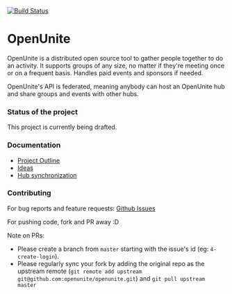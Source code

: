 [![Build Status](https://ci.openunite.org/api/badges/openunite/openunite/status.svg)](https://ci.openunite.org/openunite/openunite)

# OpenUnite
OpenUnite is a distributed open source tool to gather people together to do an activity. It supports groups of any size, no matter if they're meeting once or on a frequent basis. Handles paid events and sponsors if needed.

OpenUnite's API is federated, meaning anybody can host an OpenUnite hub and share groups and events with other hubs.

### Status of the project
This project is currently being drafted.

### Documentation
* [Project Outline](https://github.com/openunite/openunite/wiki/Project-Outline)
* [Ideas](https://github.com/openunite/openunite/wiki/Ideas)
* [Hub synchronization](https://github.com/openunite/openunite/wiki/Hub-synchronization)

### Contributing
For bug reports and feature requests: [Github Issues](https://github.com/openunite/openunite/issues)

For pushing code, fork and PR away :D

Note on PRs:
* Please create a branch from `master` starting with the issue's id (eg: `4-create-login`).
* Please regularly sync your fork by adding the original repo as the upstream remote (`git remote add upstream git@github.com:openunite/openunite.git`) and `git pull upstream master`
